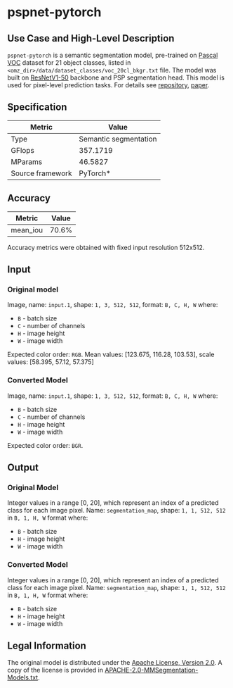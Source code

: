 # pspnet-pytorch

## Use Case and High-Level Description

`pspnet-pytorch` is a semantic segmentation model, pre-trained on [Pascal VOC](http://host.robots.ox.ac.uk/pascal/VOC/) dataset for 21 object classes, listed in `<omz_dir>/data/dataset_classes/voc_20cl_bkgr.txt` file. The model was built on [ResNetV1-50](https://arxiv.org/pdf/1812.01187.pdf) backbone and PSP segmentation head. This model is used for pixel-level prediction tasks. For details see [repository](https://github.com/open-mmlab/mmsegmentation/tree/master), [paper](https://arxiv.org/abs/1612.01105).

## Specification

| Metric            | Value                |
|-------------------|----------------------|
| Type              | Semantic segmentation|
| GFlops            | 357.1719             |
| MParams           | 46.5827              |
| Source framework  | PyTorch\*            |

## Accuracy

| Metric    | Value |
| --------- | ----- |
| mean_iou  | 70.6% |

Accuracy metrics were obtained with fixed input resolution 512x512.

## Input

### Original model

Image, name: `input.1`, shape: `1, 3, 512, 512`, format: `B, C, H, W` where:

- `B` - batch size
- `C` - number of channels
- `H` - image height
- `W` - image width

Expected color order: `RGB`.
Mean values: [123.675, 116.28, 103.53], scale values: [58.395, 57.12, 57.375]

### Converted Model

Image, name: `input.1`, shape: `1, 3, 512, 512`, format: `B, C, H, W` where:

- `B` - batch size
- `C` - number of channels
- `H` - image height
- `W` - image width

Expected color order: `BGR`.

## Output

### Original Model

Integer values in a range [0, 20], which represent an index of a predicted class for each image pixel. Name: `segmentation_map`, shape: `1, 1, 512, 512` in `B, 1, H, W` format where:

- `B` - batch size
- `H` - image height
- `W` - image width

### Converted Model

Integer values in a range [0, 20], which represent an index of a predicted class for each image pixel. Name: `segmentation_map`, shape: `1, 1, 512, 512` in `B, 1, H, W` format where:

- `B` - batch size
- `H` - image height
- `W` - image width

## Legal Information

The original model is distributed under the
[Apache License, Version 2.0](https://raw.githubusercontent.com/open-mmlab/mmsegmentation/master/LICENSE).
A copy of the license is provided in [APACHE-2.0-MMSegmentation-Models.txt](../licenses/APACHE-2.0-MMSegmentation-Models.txt).
